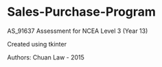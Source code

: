 # Sales-Purchase-Program

AS_91637 Assessment for NCEA Level 3 (Year 13)

Created using tkinter

Authors: Chuan Law - 2015
